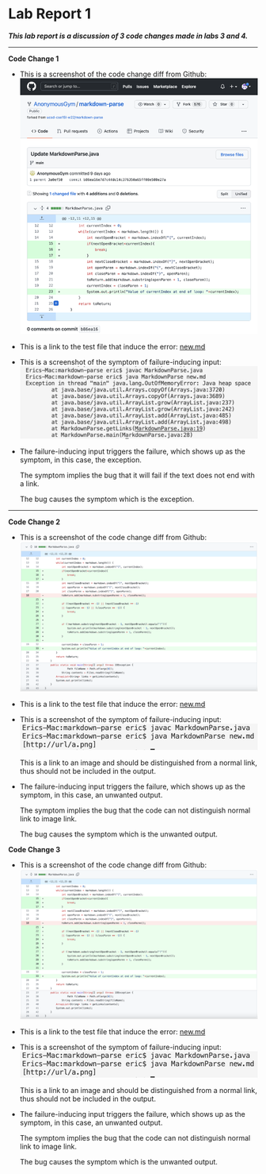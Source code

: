 # Lab Report 1

***This lab report is a discussion of 3 code changes made in labs 3 and 4.***

***

**Code Change 1**

- This is a screenshot of the code change diff from Github: ![Image](images/CodeChangeDiff1.png)

- This is a link to the test file that induce the error: [new.md](https://github.com/AnonymousGym/markdown-parse/blob/main/new.md?plain=1)

- This is a screenshot of the symptom of failure-inducing input: ![Image](images/Symptom1.png)

- The failure-inducing input triggers the failure, which shows up as the symptom, in this case, the exception.

    The symptom implies the bug that it will fail if the text does not end with a link.  

    The bug causes the symptom which is the exception.

***

**Code Change 2**

- This is a screenshot of the code change diff from Github: ![Image](images/CodeChangeDiff2.png)

- This is a link to the test file that induce the error: [new.md](https://github.com/sha0xy/markdown-parse/blob/main/new.md?plain=1)

- This is a screenshot of the symptom of failure-inducing input: ![Image](images/Symptom2.png)

    This is a link to an image and should be distinguished from a normal link, thus should not be included in the output.

- The failure-inducing input triggers the failure, which shows up as the symptom, in this case, an unwanted output.

    The symptom implies the bug that the code can not distinguish normal link to image link.  

    The bug causes the symptom which is the unwanted output.

**Code Change 3**

- This is a screenshot of the code change diff from Github: ![Image](images/CodeChangeDiff2.png)

- This is a link to the test file that induce the error: [new.md](https://github.com/sha0xy/markdown-parse/blob/main/new.md?plain=1)

- This is a screenshot of the symptom of failure-inducing input: ![Image](images/Symptom2.png)

    This is a link to an image and should be distinguished from a normal link, thus should not be included in the output.

- The failure-inducing input triggers the failure, which shows up as the symptom, in this case, an unwanted output.

    The symptom implies the bug that the code can not distinguish normal link to image link.  

    The bug causes the symptom which is the unwanted output.